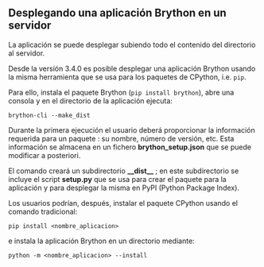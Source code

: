 Desplegando una aplicación Brython en un servidor
--------------------------------------------------------

La aplicación se puede desplegar subiendo todo el contenido del directorio
al servidor.

Desde la versión 3.4.0 es posible desplegar una aplicación Brython usando
la misma herramienta que se usa para los paquetes de CPython, i.e. `pip`.

Para ello, instala el paquete Brython (`pip install brython`),
abre una consola y en el directorio de la aplicación ejecuta:
```console
brython-cli --make_dist
```
Durante la primera ejecución el usuario deberá proporcionar la información requerida
para un paquete : su nombre, número de versión, etc. Esta información se almacena en un fichero
__brython_setup.json__ que se puede modificar a posteriori.

El comando creará un subdirectorio __\_\_dist\_\___ ; en este subdirectorio se incluye el script
__setup.py__ que se usa para crear el paquete para la aplicación y para desplegar
la misma en PyPI (Python Package Index).

Los usuarios podrían, después, instalar el paquete CPython usando el comando tradicional:
```console
pip install <nombre_aplicacion>
```
e instala la aplicación Brython en un directorio mediante:
```console
python -m <nombre_aplicacion> --install
```